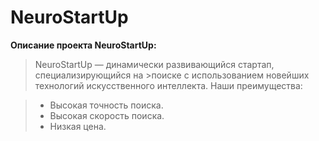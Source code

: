 # NeuroStartUp
**Описание проекта NeuroStartUp:** 
>NeuroStartUp — динамически развивающийся стартап, специализирующийся на >поиске с использованием новейших технологий искусственного интеллекта. 
>Наши преимущества:

> - Высокая точность поиска.
> - Высокая скорость поиска.
> - Низкая цена.